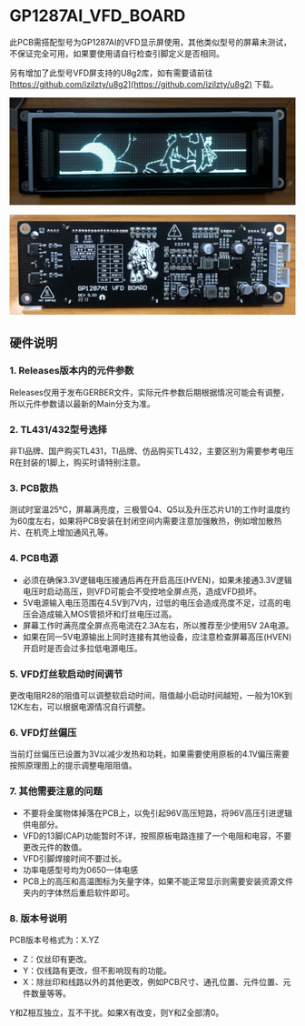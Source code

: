 # GP1287AI_VFD_BOARD
此PCB需搭配型号为GP1287AI的VFD显示屏使用，其他类似型号的屏幕未测试，不保证完全可用，如果要使用请自行检查引脚定义是否相同。

另有增加了此型号VFD屏支持的U8g2库，如有需要请前往 [https://github.com/izilzty/u8g2](https://github.com/izilzty/u8g2) 下载。

![正面](https://github.com/izilzty/GP1287AI_VFD_BOARD/raw/main/%E8%B5%84%E6%BA%90/README%E5%9B%BE%E7%89%87/front.JPG "正面")

![背面](https://github.com/izilzty/GP1287AI_VFD_BOARD/raw/main/%E8%B5%84%E6%BA%90/README%E5%9B%BE%E7%89%87/back.JPG "背面")

## 硬件说明

### 1. Releases版本内的元件参数
Releases仅用于发布GERBER文件，实际元件参数后期根据情况可能会有调整，所以元件参数请以最新的Main分支为准。

### 2. TL431/432型号选择
非TI品牌、国产购买TL431，TI品牌、仿品购买TL432，主要区别为需要参考电压R在封装的1脚上，购买时请特别注意。

### 3. PCB散热
测试时室温25℃，屏幕满亮度，三极管Q4、Q5以及升压芯片U1的工作时温度约为60度左右，如果将PCB安装在封闭空间内需要注意加强散热，例如增加散热片、在机壳上增加通风孔等。

### 4. PCB电源
* 必须在确保3.3V逻辑电压接通后再在开启高压(HVEN)，如果未接通3.3V逻辑电压时启动高压，则VFD可能会不受控地全屏点亮，造成VFD损坏。
* 5V电源输入电压范围在4.5V到7V内，过低的电压会造成亮度不足，过高的电压会造成输入MOS管损坏和灯丝电压过高。
* 屏幕工作时满亮度全屏点亮电流在2.3A左右，所以推荐至少使用5V 2A电源。
* 如果在同一5V电源输出上同时连接有其他设备，应注意检查屏幕高压(HVEN)开启时是否会过多拉低电源电压。

### 5. VFD灯丝软启动时间调节
更改电阻R28的阻值可以调整软启动时间，阻值越小启动时间越短，一般为10K到12K左右，可以根据电源情况自行调整。

### 6. VFD灯丝偏压
当前灯丝偏压已设置为3V以减少发热和功耗，如果需要使用原板的4.1V偏压需要按照原理图上的提示调整电阻阻值。

### 7. 其他需要注意的问题
* 不要将金属物体掉落在PCB上，以免引起96V高压短路，将96V高压引进逻辑供电部分。
* VFD的13脚(CAP)功能暂时不详，按照原板电路连接了一个电阻和电容，不要更改元件的数值。
* VFD引脚焊接时间不要过长。
* 功率电感型号均为0650一体电感
* PCB上的高压和高温图标为矢量字体，如果不能正常显示则需要安装资源文件夹内的字体然后重启软件即可。

### 8. 版本号说明
PCB版本号格式为：X.YZ
* Z：仅丝印有更改。
* Y：仅线路有更改，但不影响现有的功能。
* X：除丝印和线路以外的其他更改，例如PCB尺寸、通孔位置、元件位置、元件数量等等。

Y和Z相互独立，互不干扰。如果X有改变，则Y和Z全部清0。
